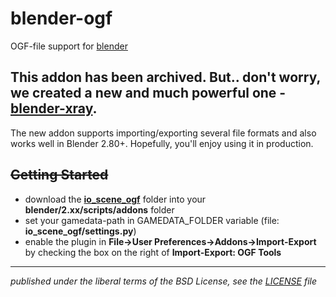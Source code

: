 # blender-ogf
OGF-file support for [blender](http://www.blender.org/)

## This addon has been archived. But.. don't worry, we created a new and much powerful one - [blender-xray](https://github.com/PavelBlend/blender-xray).
The new addon supports importing/exporting several file formats and also works well in Blender 2.80+. Hopefully, you'll enjoy using it in production.

## ~~Getting Started~~
 - download the [**io_scene_ogf**](io_scene_ogf) folder into your **blender/2.xx/scripts/addons** folder
 - set your gamedata-path in GAMEDATA_FOLDER variable (file: **io_scene_ogf/settings.py**)
 - enable the plugin in **File->User Preferences->Addons->Import-Export** by checking the box on the right of **Import-Export: OGF Tools**

---
*published under the liberal terms of the BSD License, see the [LICENSE](LICENSE) file*
